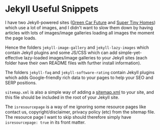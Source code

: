 # Jekyll Useful Snippets

I have two Jekyll-powered sites ([Green Car Future](https://www.greencarfuture.com) and [Super Tiny Homes](https://www.supertinyhomes.com)) which use a lot of images, and I didn't want to slow them down by having articles with lots of images/image galleries loading all images the moment the page loads.

Hence the folders `jekyll-image-gallery` and `jekyll-lazy-images` which contain Jekyll plugins and some JS/CSS which can add simple-yet-effective lazy-loaded images/image galleries to your Jekyll sites (each folder have their own README files with further install information).

The folders `jekyll-faq` and `jekyll-software-rating` contain Jekyll plugins which adds Google-friendly rich data to your pages to help your SEO and SERP positions. 

`sitemap.xml` is also a simple way of adding a [sitemap.xml](https://www.sitemaps.org/protocol.html) to your site, and this file should be included in the root of your Jekyll site.

The `isresourcepage` is a way of me ignoring some resource pages like contact us, copyright/disclaimer, privacy policy (etc) from the sitemap file. The resource page I want to skip should therefore simply have `isresourcepage: true` in its front matter.
